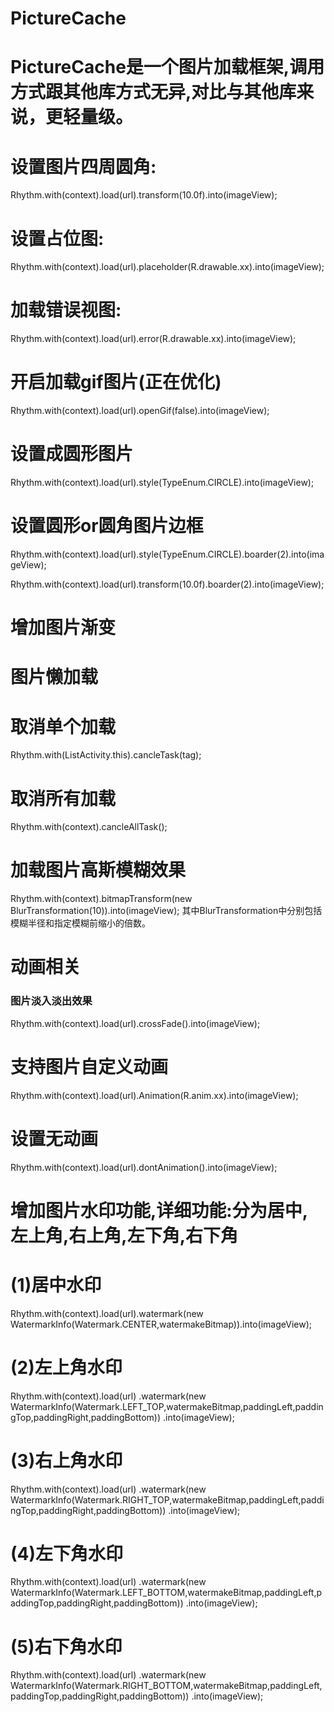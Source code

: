# PictureCache
# PictureCache是一个图片加载框架,调用方式跟其他库方式无异,对比与其他库来说，更轻量级。
 
# 设置图片四周圆角:
 Rhythm.with(context).load(url).transform(10.0f).into(imageView);
# 设置占位图: 
Rhythm.with(context).load(url).placeholder(R.drawable.xx).into(imageView);
# 加载错误视图:
 Rhythm.with(context).load(url).error(R.drawable.xx).into(imageView);
# 开启加载gif图片(正在优化)
 Rhythm.with(context).load(url).openGif(false).into(imageView);
# 设置成圆形图片
 Rhythm.with(context).load(url).style(TypeEnum.CIRCLE).into(imageView);
# 设置圆形or圆角图片边框
 Rhythm.with(context).load(url).style(TypeEnum.CIRCLE).boarder(2).into(imageView);
 
 Rhythm.with(context).load(url).transform(10.0f).boarder(2).into(imageView);
# 增加图片渐变

# 图片懒加载

# 取消单个加载
 Rhythm.with(ListActivity.this).cancleTask(tag);
# 取消所有加载
 Rhythm.with(context).cancleAllTask();

# 加载图片高斯模糊效果
 Rhythm.with(context).bitmapTransform(new BlurTransformation(10)).into(imageView);
 其中BlurTransformation中分别包括模糊半径和指定模糊前缩小的倍数。


# 动画相关
### 图片淡入淡出效果
 Rhythm.with(context).load(url).crossFade().into(imageView);
# 支持图片自定义动画
Rhythm.with(context).load(url).Animation(R.anim.xx).into(imageView);
# 设置无动画
Rhythm.with(context).load(url).dontAnimation().into(imageView);
# 增加图片水印功能,详细功能:分为居中,左上角,右上角,左下角,右下角
# (1)居中水印
Rhythm.with(context).load(url).watermark(new WatermarkInfo(Watermark.CENTER,watermakeBitmap)).into(imageView);
# (2)左上角水印
 Rhythm.with(context).load(url)
                     .watermark(new WatermarkInfo(Watermark.LEFT_TOP,watermakeBitmap,paddingLeft,paddingTop,paddingRight,paddingBottom))
                     .into(imageView);
# (3)右上角水印                    
 Rhythm.with(context).load(url)
                    .watermark(new WatermarkInfo(Watermark.RIGHT_TOP,watermakeBitmap,paddingLeft,paddingTop,paddingRight,paddingBottom))
                     .into(imageView);
# (4)左下角水印                    
 Rhythm.with(context).load(url)
                  .watermark(new WatermarkInfo(Watermark.LEFT_BOTTOM,watermakeBitmap,paddingLeft,paddingTop,paddingRight,paddingBottom))
                     .into(imageView);                     
# (5)右下角水印                    
 Rhythm.with(context).load(url)
                .watermark(new WatermarkInfo(Watermark.RIGHT_BOTTOM,watermakeBitmap,paddingLeft,paddingTop,paddingRight,paddingBottom))
                     .into(imageView);   
 
